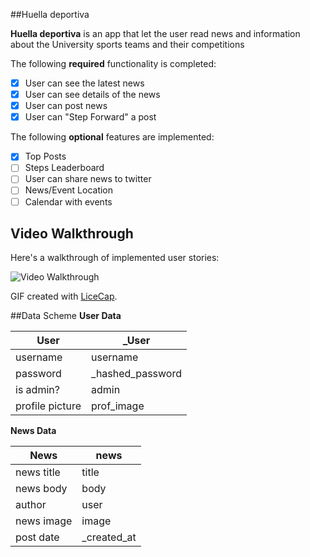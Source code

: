 ##Huella deportiva

**Huella deportiva** is an app that let the user read news and information about the University sports teams and their competitions

The following **required** functionality is completed:

- [x] User can see the latest news
- [x] User can see details of the news
- [x] User can post news
- [x] User can "Step Forward" a post

The following **optional** features are implemented:

- [x] Top Posts
- [ ] Steps Leaderboard
- [ ] User can share news to twitter
- [ ] News/Event Location
- [ ] Calendar with events

## Video Walkthrough 

Here's a walkthrough of implemented user stories:

<img src='http://i.imgur.com/R8vvklL.gif' title='Video Walkthrough' width='' alt='Video Walkthrough' />

GIF created with [LiceCap](http://www.cockos.com/licecap/).

##Data Scheme
**User Data**

| User           |    _User        |
|----------------|-----------------|
| username       | username        |
| password       | _hashed_password|
| is admin?      | admin           |
| profile picture| prof_image      |

**News Data**

| News           |    news        |
|----------------|----------------|
| news title     | title          |
| news body      | body           |
| author         | user           |
| news image     | image          |
| post date      |_created_at     |

